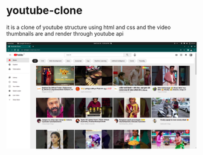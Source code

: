 # youtube-clone


it is a clone of youtube structure using html and css 
and the video thumbnails are and render through youtube api

![alt text](./img/demo.png)
